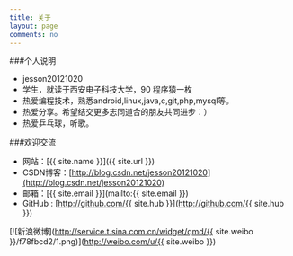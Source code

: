 ```yaml
---
title: 关于
layout: page
comments: no
---
```


###个人说明

* jesson20121020
* 学生，就读于西安电子科技大学，90 程序猿一枚
* 热爱编程技术，熟悉android,linux,java,c,git,php,mysql等。
* 热爱分享。希望结交更多志同道合的朋友共同进步：）
* 热爱乒乓球，听歌。


###欢迎交流

* 网站：[{{ site.name }}]({{ site.url }})
* CSDN博客：[http://blog.csdn.net/jesson20121020](http://blog.csdn.net/jesson20121020)
* 邮箱：[{{ site.email }}](mailto:{{ site.email }})
* GitHub : [http://github.com/{{ site.hub }}](http://github.com/{{ site.hub }})

[![新浪微博](http://service.t.sina.com.cn/widget/qmd/{{ site.weibo }}/f78fbcd2/1.png)](http://weibo.com/u/{{ site.weibo }})
